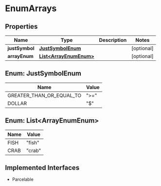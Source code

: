 

# EnumArrays

## Properties

Name | Type | Description | Notes
------------ | ------------- | ------------- | -------------
**justSymbol** | [**JustSymbolEnum**](#JustSymbolEnum) |  |  [optional]
**arrayEnum** | [**List&lt;ArrayEnumEnum&gt;**](#List&lt;ArrayEnumEnum&gt;) |  |  [optional]



## Enum: JustSymbolEnum

Name | Value
---- | -----
GREATER_THAN_OR_EQUAL_TO | "&gt;="
DOLLAR | "$"



## Enum: List&lt;ArrayEnumEnum&gt;

Name | Value
---- | -----
FISH | "fish"
CRAB | "crab"


## Implemented Interfaces

* Parcelable


